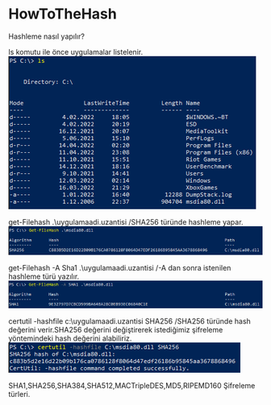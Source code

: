 # HowToTheHash
Hashleme nasıl yapılır?

ls komutu ile önce uygulamalar listelenir.
![ls-Komutu](https://github.com/AbdullahDemirkol/HowToTheHash/blob/master/images/LsCommend.png)

get-Filehash .\uygulamaadi.uzantisi /SHA256 türünde hashleme yapar.
![Get-FileHashCommendDefault](https://github.com/AbdullahDemirkol/HowToTheHash/blob/master/images/GetFileHashCommendDefault.png)

get-Filehash -A Sha1 .\uygulamaadi.uzantisi /-A dan sonra istenilen hashleme türü yazılır.
![Get-FileHashCommendNotDefault](https://github.com/AbdullahDemirkol/HowToTheHash/blob/master/images/GetFileHashCommendNotDefault.png)

certutil -hashfile c:\uygulamaadi.uzantisi SHA256 /SHA256 türünde hash değerini verir.SHA256 değerini değiştirerek istediğimiz şifreleme yöntemindeki hash değerini alabiliriz.
![CertutilCommend](https://github.com/AbdullahDemirkol/HowToTheHash/blob/master/images/CertutilCommend.png)

SHA1,SHA256,SHA384,SHA512,MACTripleDES,MD5,RIPEMD160 Şifreleme türleri.